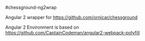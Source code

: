 #chessground-ng2wrap

Angular 2 wrapper for https://github.com/ornicar/chessground

Angular 2 Environment is based on https://github.com/CaptainCodeman/angular2-webpack-polyfill

